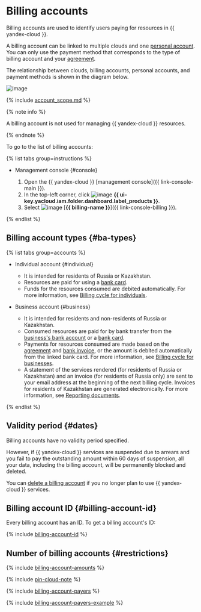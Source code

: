 # Billing accounts

Billing accounts are used to identify users paying for resources in {{ yandex-cloud }}.

A billing account can be linked to multiple clouds and one [personal account](personal-account.md). You can only use the payment method that corresponds to the type of billing account and your [agreement](contract.md).


The relationship between clouds, billing accounts, personal accounts, and payment methods is shown in the diagram below.

![image](../../_assets/billing/cloud-billing-account-svg.svg)

{% include [account_scope.md](../_includes/account-scope.md) %}


{% note info %}

A billing account is not used for managing {{ yandex-cloud }} resources.

{% endnote %}

To go to the list of billing accounts:

{% list tabs group=instructions %}

- Management console {#console}

   1. Open the {{ yandex-cloud }} [management console]({{ link-console-main }}).
   1. In the top-left corner, click ![image](../../_assets/console-icons/dots-9.svg) **{{ ui-key.yacloud.iam.folder.dashboard.label_products }}**.
   1. Select ![image](../../_assets/console-icons/credit-card.svg) [**{{ billing-name }}**]({{ link-console-billing }}).

{% endlist %}


## Billing account types {#ba-types}

{% list tabs group=accounts %}

- Individual account {#individual}

   * It is intended for residents of Russia or Kazakhstan.
   * Resources are paid for using a [bank card](../payment/payment-methods-individual.md).
   * Funds for the resources consumed are debited automatically. For more information, see [Billing cycle for individuals](../payment/billing-cycle-individual.md).

- Business account {#business}

   * It is intended for residents and non-residents of Russia or Kazakhstan.
   * Consumed resources are paid for by bank transfer from the [business's bank account](../payment/payment-methods-business.md) or a [bank card](../payment/payment-methods-card-business.md).
   * Payments for resources consumed are made based on the [agreement](../concepts/contract.md) and [bank invoice](bill.md), or the amount is debited automatically from the linked bank card. For more information, see [Billing cycle for businesses](../payment/billing-cycle-business.md).
   * A statement of the services rendered (for residents of Russia or Kazakhstan) and an invoice (for residents of Russia only) are sent to your email address at the beginning of the next billing cycle. Invoices for residents of Kazakhstan are generated electronically. For more information, see [Reporting documents](../payment/documents.md).

{% endlist %}


## Validity period {#dates}

Billing accounts have no validity period specified.

However, if {{ yandex-cloud }} services are suspended due to arrears and you fail to pay the outstanding amount within 60 days of suspension, all your data, including the billing account, will be permanently blocked and deleted.

You can [delete a billing account](../operations/delete-account.md) if you no longer plan to use {{ yandex-cloud }} services.

## Billing account ID {#billing-account-id}

Every billing account has an ID. To get a billing account's ID:

{% include [billing-account-id](../../_includes/billing/billing-account-id.md) %}

## Number of billing accounts {#restrictions}

{% include [billing-account-amounts](../_includes/billing-account-amounts.md) %}

{% include [pin-cloud-note](../_includes/pin-cloud-note.md) %}


{% include [billing-account-payers](../_includes/billing-account-payers.md) %}

{% include [billing-account-payers-example](../_includes/billing-account-payers-example.md) %}

